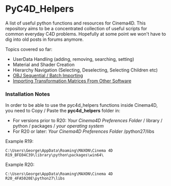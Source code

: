 # PyC4D_Helpers
A list of useful python functions and resources for Cinema4D. 
This repository aims to be a concentrated collection of useful scripts for common everyday C4D problems.
Hopefully at some point we won't have to dig into old posts in forums anymore.

Topics covered so far:
  - UserData Handling (adding, removing, searching, setting)
  - Material and Shader Creation
  - Hierarchy Navigation (Selecting, Deselecting, Selecting Children etc)
  - [OBJ Sequential / Batch Importing](https://github.com/GeorgeAdamon/pyc4d_helpers/tree/master/scripts/ObjSequenceReader)
  - [Importing Transformation Matrices From Other Software](https://github.com/GeorgeAdamon/pyc4d_helpers/tree/master/scripts/RhinoMatrixLoader)

### Installation Notes
In order to be able to use the pyc4d_helpers functions inside Cinema4D, you need to Copy / Paste the **pyc4d_helpers** folder in: 

* For versions prior to R20: *Your Cinema4D Preferences Folder* / library / python / packages / *your operating system*
* For R20 or later: *Your Cinema4D Preferences Folder* /python27/libs

Example R19: 
```
C:\Users\George\AppData\Roaming\MAXON\Cinema 4D R19_BFE04C39\library\python\packages\win64\
```
Example R20: 
```
C:\Users\George\AppData\Roaming\MAXON\Cinema 4D R20_4FA5020E\python27\libs
```
